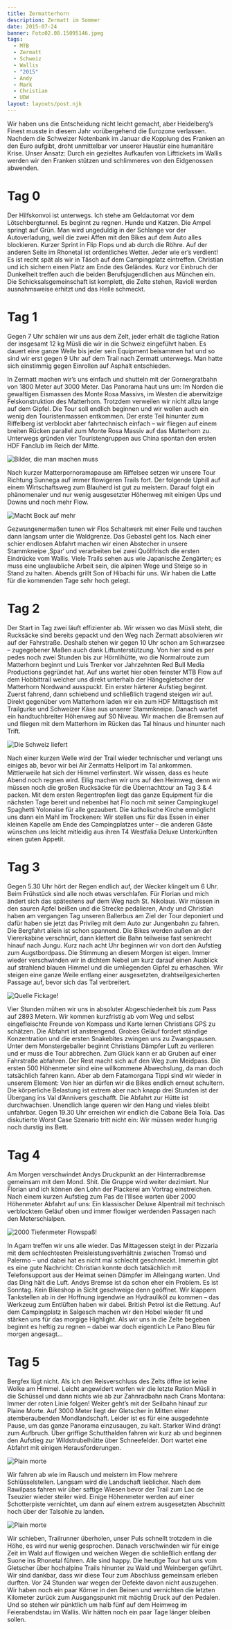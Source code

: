 ```yaml
---
title: Zermatterhorn
description: Zermatt im Sommer
date: 2015-07-24
banner: Foto02.08.15095146.jpeg
tags:
  - MTB
  - Zermatt
  - Schweiz
  - Wallis
  - "2015"
  - Andy
  - Mark
  - Christian
  - UDW
layout: layouts/post.njk
---
```


Wir haben uns die Entscheidung nicht leicht gemacht, aber Heidelberg’s Finest musste in diesem Jahr vorübergehend die Eurozone verlassen. Nachdem die Schweizer Notenbank im Januar die Kopplung des Franken an den Euro aufgibt, droht unmittelbar vor unserer Haustür eine humanitäre Krise. Unser Ansatz: Durch ein gezieltes Aufkaufen von Lifttickets im Wallis werden wir den Franken stützen und schlimmeres von den Eidgenossen abwenden.


# Tag 0
Der Hilfskonvoi ist unterwegs. Ich stehe am Geldautomat vor dem Lötschbergtunnel. Es beginnt zu regnen. Hunde und Katzen. Die Ampel springt auf Grün. Man wird ungeduldig in der Schlange vor der Autoverladung, weil die zwei Affen mit den Bikes auf dem Auto alles blockieren. Kurzer Sprint in Flip Flops und ab durch die Röhre. Auf der anderen Seite im Rhonetal ist ordentliches Wetter. Jeder wie er’s verdient! Es ist recht spät als wir in Täsch auf dem Campingplatz eintreffen. Christian und ich sichern einen Platz am Ende des Geländes. Kurz vor Einbruch der Dunkelheit treffen auch die beiden Berufsjugendlichen aus München ein. Die Schicksalsgemeinschaft ist komplett, die Zelte stehen, Ravioli werden ausnahmsweise erhitzt und das Helle schmeckt.


# Tag 1
Gegen 7 Uhr schälen wir uns aus dem Zelt, jeder erhält die tägliche Ration der insgesamt 12 kg Müsli die wir in die Schweiz eingeführt haben. Es dauert eine ganze Weile bis jeder sein Equipment beisammen hat und so sind wir erst gegen 9 Uhr auf dem Trail nach Zermatt unterwegs. Man hatte sich einstimmig gegen Einrollen auf Asphalt entschieden.

In Zermatt machen wir’s uns einfach und shutteln mit der Gornergratbahn von 1800 Meter auf 3000 Meter. Das Panorama haut uns um: Im Norden die gewaltigen Eismassen des Monte Rosa Massivs, im Westen die aberwitzige Felskonstruktion des Matterhorn. Trotzdem verweilen wir nicht allzu lange auf dem Gipfel. Die Tour soll endlich beginnen und wir wollen auch ein wenig den Touristenmassen entkommen. Der erste Teil hinunter zum Riffelberg ist verblockt aber fahrtechnisch einfach – wir fliegen auf einem breiten Rücken parallel zum Monte Rosa Massiv auf das Matterhorn zu. Unterwegs gründen vier Touristengruppen aus China spontan den ersten HDF Fanclub im Reich der Mitte.

![Bilder, die man machen muss](media/Foto29.07.15103457.jpeg)

Nach kurzer Matterpornoramapause am Riffelsee setzen wir unsere Tour Richtung Sunnega auf immer flowigeren Trails fort. Der folgende Uphill auf einem Wirtschaftsweg zum Blauherd ist gut zu meistern. Darauf folgt ein phänomenaler und nur wenig ausgesetzter Höhenweg mit einigen Ups und Downs und noch mehr Flow. 

![Macht Bock auf mehr](media/Foto30.07.15092549.jpeg)

Gezwungenermaßen tunen wir Flos Schaltwerk mit einer Feile und tauchen dann langsam unter die Waldgrenze. Das Gebastel geht los. Nach einer schier endlosen Abfahrt machen wir einen Abstecher in unsere Stammkneipe ‚Spar‘ und verarbeiten bei zwei Quöllfrisch die ersten Eindrücke vom Wallis. Viele Trails sehen aus wie Japanische Zengärten; es muss eine unglaubliche Arbeit sein, die alpinen Wege und Steige so in Stand zu halten. Abends grillt Son of Hibachi für uns. Wir haben die Latte für die kommenden Tage sehr hoch gelegt.


# Tag 2
Der Start in Tag zwei läuft effizienter ab. Wir wissen wo das Müsli steht, die Rucksäcke sind bereits gepackt und den Weg nach Zermatt absolvieren ­­­wir auf der Fahrstraße. Deshalb stehen wir gegen 10 Uhr schon am Schwarzsee – zugegebener Maßen auch dank Liftunterstützung. Von hier sind es per pedes noch zwei Stunden bis zur Hörnlihütte, wo die Normalroute zum Matterhorn beginnt und Luis Trenker vor Jahrzehnten Red Bull Media Productions gegründet hat. Auf uns wartet hier oben feinster MTB Flow auf dem Hobbittrail welcher uns direkt unterhalb der Hängegletscher der Matterhorn Nordwand ausspuckt. Ein erster härterer Aufstieg beginnt. Zuerst fahrend, dann schiebend und schließlich tragend steigen wir auf. Direkt gegenüber vom Matterhorn laden wir ein zum HDF Mittagstisch mit Trailgurke und Schweizer Käse aus unserer Stammkneipe. Danach wartet ein handtuchbreiter Höhenweg auf S0 Niveau. Wir machen die Bremsen auf und fliegen mit dem Matterhorn im Rücken das Tal hinaus und hinunter nach Trift.

![Die Schweiz liefert](media/Foto30.07.15130550.jpeg)

Nach einer kurzen Welle wird der Trail wieder technischer und verlangt uns einiges ab, bevor wir bei Air Zermatts Heliport im Tal ankommen. Mittlerweile hat sich der Himmel verfinstert. Wir wissen, dass es heute Abend noch regnen wird. Eilig machen wir uns auf den Heimweg, denn wir müssen noch die großen Rucksäcke für die Übernachttour an Tag 3 & 4 packen. Mit dem ersten Regentropfen liegt das ganze Equipment für die nächsten Tage bereit und nebenbei hat Flo noch mit seiner Campingkugel Spaghetti Yolonaise für alle gezaubert. Die katholische Kirche ermöglicht uns dann ein Mahl im Trockenen: Wir stellen uns für das Essen in einer kleinen Kapelle am Ende des Campingplatzes unter – die anderen Gäste wünschen uns leicht mitleidig aus ihren T4 Westfalia Deluxe Unterkünften einen guten Appetit.


# Tag 3
Gegen 5.30 Uhr hört der Regen endlich auf, der Wecker klingelt um 6 Uhr. Beim Frühstück sind alle noch etwas verschlafen. Für Florian und mich ändert sich das spätestens auf dem Weg nach St. Nikolaus. Wir müssen in den sauren Apfel beißen und die Strecke pedalieren, Andy und Christian haben am vergangen Tag unseren Ballerbus am Ziel der Tour deponiert und dafür haben sie jetzt das Privileg mit dem Auto zur Jungenbahn zu fahren. Die Bergfahrt allein ist schon spannend. Die Bikes werden außen an der Viererkabine verschnürt, dann klettert die Bahn teilweise fast senkrecht hinauf nach Jungu. Kurz nach acht Uhr beginnen wir von dort den Aufstieg zum Augstbordpass. Die Stimmung an diesem Morgen ist eigen. Immer wieder verschwinden wir in dichtem Nebel um kurz darauf einen Ausblick auf strahlend blauen Himmel und die umliegenden Gipfel zu erhaschen. Wir steigen eine ganze Weile entlang einer ausgesetzten, drahtseilgesicherten Passage auf, bevor sich das Tal verbreitert.

![Quelle Fickage!](media/Foto31.07.15073632.jpeg)

Vier Stunden mühen wir uns in absoluter Abgeschiedenheit bis zum Pass auf 2893 Metern. Wir kommen kurzfristig ab vom Weg und selbst eingefleischte Freunde von Kompass und Karte lernen Christians GPS zu schätzen. Die Abfahrt ist anstrengend. Grobes Geläuf fordert ständige Konzentration und die ersten Snakebites zwingen uns zu Zwangspausen. Unter dem Monstergeballer beginnt Christians Dämpfer Luft zu verlieren und er muss die Tour abbrechen. Zum Glück kann er ab Gruben auf einer Fahrstraße abfahren. Der Rest macht sich auf den Weg zum Meidpass. Die ersten 500 Höhenmeter sind eine willkommene Abwechslung, da man doch tatsächlich fahren kann. Aber ab dem Fatamorgana Tippi sind wir wieder in unserem Element: Von hier an dürfen wir die Bikes endlich erneut schultern. Die körperliche Belastung ist extrem aber nach knapp drei Stunden ist der Übergang ins Val d’Annivers geschafft. Die Abfahrt zur Hütte ist durchwachsen. Unendlich lange queren wir den Hang und vieles bleibt unfahrbar. Gegen 19.30 Uhr erreichen wir endlich die Cabane Bela Tola. Das diskutierte Worst Case Szenario tritt nicht ein: Wir müssen weder hungrig noch durstig ins Bett.


# Tag 4
Am Morgen verschwindet Andys Druckpunkt an der Hinterradbremse gemeinsam mit dem Mond. Shit. Die Gruppe wird weiter dezimiert. Nur Florian und ich können den Lohn der Plackerei am Vortrag einstreichen. Nach einem kurzen Aufstieg zum Pas de l’Illsee warten über 2000 Höhenmeter Abfahrt auf uns: Ein klassischer Deluxe Alpentrail mit technisch verblocktem Geläuf oben und immer flowiger werdenden Passagen nach den Meterschialpen.

![2000 Tiefenmeter Flowspaß!](media/Foto01.08.15110515.jpeg)

 In Agarn treffen wir uns alle wieder. Das Mittagessen steigt in der Pizzaria mit dem schlechtesten Preisleistungsverhältnis zwischen Tromsö und Palermo – und dabei hat es nicht mal schlecht geschmeckt. Immerhin gibt es eine gute Nachricht: Christian konnte doch tatsächlich mit Telefonsupport aus der Heimat seinen Dämpfer im Alleingang warten. Und das Ding hält die Luft. Andys Bremse ist da schon eher ein Problem. Es ist Sonntag. Kein Bikeshop in Sicht geschweige denn geöffnet. Wir klappern Tankstellen ab in der Hoffnung irgendwie an Hydrauliköl zu kommen – das Werkzeug zum Entlüften haben wir dabei. British Petrol ist die Rettung. Auf dem Campingplatz in Salgesch machen wir den Hobel wieder fit und stärken uns für das morgige Highlight. Als wir uns in die Zelte begeben beginnt es heftig zu regnen – dabei war doch eigentlich Le Pano Bleu für morgen angesagt…


# Tag 5
Bergfex lügt nicht. Als ich den Reisverschluss des Zelts öffne ist keine Wolke am Himmel. Leicht angewidert werfen wir die letzte Ration Müsli in die Schüssel und dann nichts wie ab zur Zahnradbahn nach Crans Montana: Immer der roten Linie folgen! Weiter geht’s mit der Seilbahn hinauf zur Plaine Morte. Auf 3000 Meter liegt der Gletscher in Mitten einer atemberaubenden Mondlandschaft. Leider ist es für eine ausgedehnte Pause, um das ganze Panorama einzusaugen, zu kalt. Starker Wind drängt zum Aufbruch. Über griffige Schutthalden fahren wir kurz ab und beginnen den Aufstieg zur Wildstrubelhütte über Schneefelder. Dort wartet eine Abfahrt mit einigen Herausforderungen. 

![Plain morte](media/Foto02.08.15103145.jpeg)

Wir fahren ab wie im Rausch und meistern im Flow mehrere Schlüsselstellen. Langsam wird die Landschaft lieblicher. Nach dem Rawilpass fahren wir über saftige Wiesen bevor der Trail zum Lac de Tseuzier wieder steiler wird. Einige Höhenmeter werden auf einer Schotterpiste vernichtet, um dann auf einem extrem ausgesetzten Abschnitt hoch über der Talsohle zu landen.

![Plain morte](media/Foto02.08.15104552.jpeg)

Wir schieben, Trailrunner überholen, unser Puls schnellt trotzdem in die Höhe, es wird nur wenig gesprochen. Danach verschwinden wir für einige Zeit im Wald auf flowigen und weichen Wegen die schließlich entlang der Suone ins Rhonetal führen. Alle sind happy. Die heutige Tour hat uns vom Gletscher über hochalpine Trails hinunter zu Wald und Weinbergen geführt. Wir sind dankbar, dass wir diese Tour zum Abschluss gemeinsam erleben durften. Vor 24 Stunden war wegen der Defekte davon nicht auszugehen. Wir haben noch ein paar Körner in den Beinen und vernichten die letzten Kilometer zurück zum Ausgangspunkt mit mächtig Druck auf den Pedalen. Und so stehen wir pünktlich um halb fünf auf dem Heimweg im Feierabendstau im Wallis. Wir hätten noch ein paar Tage länger bleiben sollen.